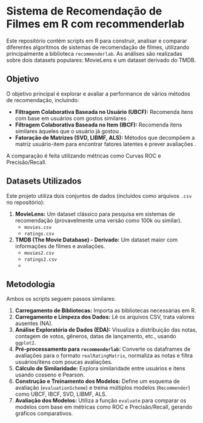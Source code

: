 # Sistema de Recomendação de Filmes em R com recommenderlab

Este repositório contém scripts em R para construir, analisar e comparar diferentes algoritmos de sistemas de recomendação de filmes, utilizando principalmente a biblioteca `recommenderlab`. As análises são realizadas sobre dois datasets populares: MovieLens e um dataset derivado do TMDB.

## Objetivo

O objetivo principal é explorar e avaliar a performance de vários métodos de recomendação, incluindo:
*   **Filtragem Colaborativa Baseada no Usuário (UBCF):** Recomenda itens com base em usuários com gostos similares .
*   **Filtragem Colaborativa Baseada no Item (IBCF):** Recomenda itens similares àqueles que o usuário já gostou .
*   **Fatoração de Matrizes (SVD, LIBMF, ALS):** Métodos que decompõem a matriz usuário-item para encontrar fatores latentes e prever avaliações .

A comparação é feita utilizando métricas como Curvas ROC e Precisão/Recall.

## Datasets Utilizados

Este projeto utiliza dois conjuntos de dados (incluídos como arquivos `.csv` no repositório):

1.  **MovieLens:** Um dataset clássico para pesquisa em sistemas de recomendação (provavelmente uma versão como 100k ou similar).
    *   `movies.csv`
    *   `ratings.csv`
2.  **TMDB (The Movie Database) - Derivado:** Um dataset maior com informações de filmes e avaliações.
    *   `movies2.csv`
    *   `ratings2.csv`
    *   
## Metodologia

Ambos os scripts seguem passos similares:
1.  **Carregamento de Bibliotecas:** Importa as bibliotecas necessárias em R.
2.  **Carregamento e Limpeza dos Dados:** Lê os arquivos CSV, trata valores ausentes (NA).
3.  **Análise Exploratória de Dados (EDA):** Visualiza a distribuição das notas, contagem de votos, gêneros, datas de lançamento, etc., usando `ggplot2`.
4.  **Pré-processamento para `recommenderlab`:** Converte os dataframes de avaliações para o formato `realRatingMatrix`, normaliza as notas e filtra usuários/itens com poucas avaliações.
5.  **Cálculo de Similaridade:** Explora similaridade entre usuários e itens usando cosseno e Pearson.
6.  **Construção e Treinamento dos Modelos:** Define um esquema de avaliação (`evaluationScheme`) e treina múltiplos modelos (`Recommender`) como UBCF, IBCF, SVD, LIBMF, ALS.
7.  **Avaliação dos Modelos:** Utiliza a função `evaluate` para comparar os modelos com base em métricas como ROC e Precisão/Recall, gerando gráficos comparativos.


